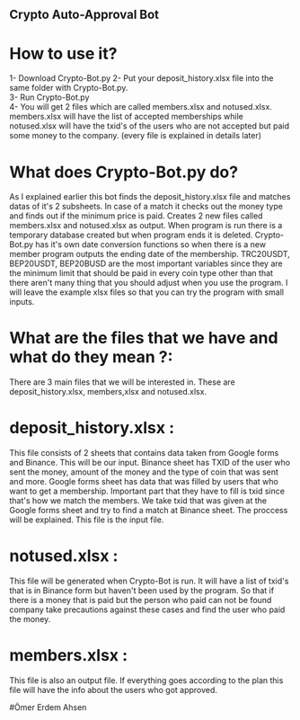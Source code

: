 ## Crypto Auto-Approval Bot
# How to use it?

1- Download Crypto-Bot.py
2- Put your deposit_history.xlsx file into the same folder with Crypto-Bot.py.  
3- Run Crypto-Bot.py  
4- You will get 2 files which are called members.xlsx and notused.xlsx. members.xlsx will have the list of accepted memberships while notused.xlsx will have the txid's of the users who are not accepted but paid some money to the company. (every file is explained in details later)

# What does Crypto-Bot.py do?
  As I explained earlier this bot finds the deposit_history.xlsx file and matches datas of it's 2 subsheets. In case of a match it checks out the money type and finds out if the minimum price is paid. Creates 2 new files called members.xlsx and notused.xlsx as output. When program is run there is a temporary database created but when program ends it is deleted. Crypto-Bot.py has it's own date conversion functions so when there is a new member program outputs the ending date of the membership. TRC20USDT, BEP20USDT, BEP20BUSD are the most important variables since they are the minimum limit that should be paid in every coin type other than that there aren't many thing that you should adjust when you use the program.
  I will leave the example xlsx files so that you can try the program with small inputs.

# What are the files that we have and what do they mean ?:

  There are 3 main files that we will be interested in. These are deposit_history.xlsx, members,xlsx and notused.xlsx.
  
# deposit_history.xlsx : 
  This file consists of 2 sheets that contains data taken from Google forms and Binance. This will be our input. Binance sheet has TXID of the user who sent the money, amount of the money and the type of coin that was sent and more. Google forms sheet has data that was filled by users that who want to get a membership. Important part that they have to fill is txid since that's how we match the members. We take txid that was given at the Google forms sheet and try to find a match at Binance sheet. The proccess will be explained. This file is the input file.

# notused.xlsx :
  This file will be generated when Crypto-Bot is run. It will have a list of txid's that is in Binance form but haven't been used by the program. So that if there is a money that is paid but the person who paid can not be found company take precautions against these cases and find the user who paid the money.
  
# members.xlsx :
  This file is also an output file. If everything goes according to the plan this file will have the info about the users who got approved.
  
#Ömer Erdem Ahsen

